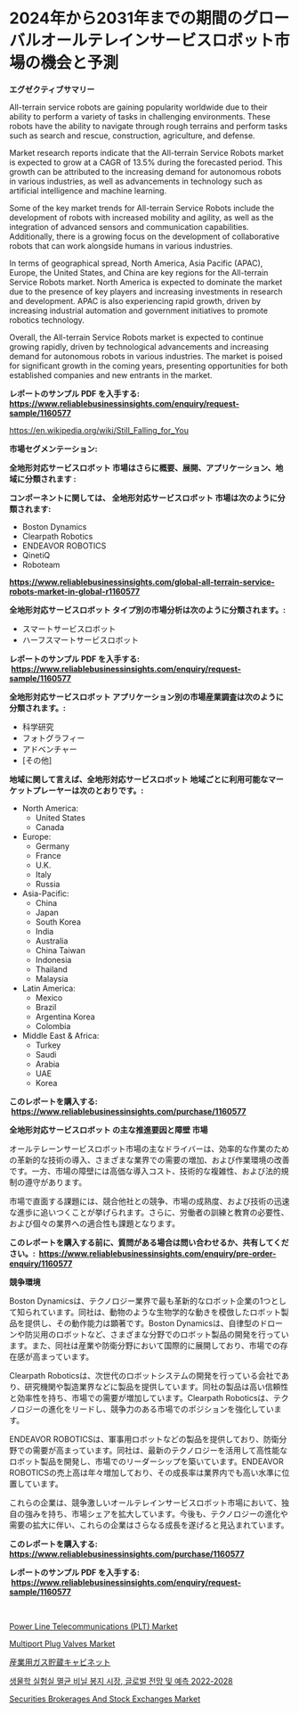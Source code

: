 <p><h1>2024年から2031年までの期間のグローバルオールテレインサービスロボット市場の機会と予測</h1></p><p><strong>エグゼクティブサマリー</strong></p>
<p><p>All-terrain service robots are gaining popularity worldwide due to their ability to perform a variety of tasks in challenging environments. These robots have the ability to navigate through rough terrains and perform tasks such as search and rescue, construction, agriculture, and defense. </p><p>Market research reports indicate that the All-terrain Service Robots market is expected to grow at a CAGR of 13.5% during the forecasted period. This growth can be attributed to the increasing demand for autonomous robots in various industries, as well as advancements in technology such as artificial intelligence and machine learning.</p><p>Some of the key market trends for All-terrain Service Robots include the development of robots with increased mobility and agility, as well as the integration of advanced sensors and communication capabilities. Additionally, there is a growing focus on the development of collaborative robots that can work alongside humans in various industries.</p><p>In terms of geographical spread, North America, Asia Pacific (APAC), Europe, the United States, and China are key regions for the All-terrain Service Robots market. North America is expected to dominate the market due to the presence of key players and increasing investments in research and development. APAC is also experiencing rapid growth, driven by increasing industrial automation and government initiatives to promote robotics technology.</p><p>Overall, the All-terrain Service Robots market is expected to continue growing rapidly, driven by technological advancements and increasing demand for autonomous robots in various industries. The market is poised for significant growth in the coming years, presenting opportunities for both established companies and new entrants in the market.</p></p>
<p><strong>レポートのサンプル PDF を入手する: <a href="https://www.reliablebusinessinsights.com/enquiry/request-sample/1160577">https://www.reliablebusinessinsights.com/enquiry/request-sample/1160577</a></strong></p>
<p><a href="https://en.wikipedia.org/wiki/Still_Falling_for_You">https://en.wikipedia.org/wiki/Still_Falling_for_You</a></p>
<p><strong>市場セグメンテーション:</strong></p>
<p><strong> 全地形対応サービスロボット 市場はさらに概要、展開、アプリケーション、地域に分類されます :</strong></p>
<p><strong>コンポーネントに関しては、 全地形対応サービスロボット 市場は次のように分類されます: &nbsp;</strong></p>
<p><ul><li>Boston Dynamics</li><li>Clearpath Robotics</li><li>ENDEAVOR ROBOTICS</li><li>QinetiQ</li><li>Roboteam</li></ul></p>
<p><strong><a href="https://www.reliablebusinessinsights.com/global-all-terrain-service-robots-market-in-global-r1160577">https://www.reliablebusinessinsights.com/global-all-terrain-service-robots-market-in-global-r1160577</a></strong></p>
<p><strong> 全地形対応サービスロボット タイプ別の市場分析は次のように分類されます。:</strong></p>
<p><ul><li>スマートサービスロボット</li><li>ハーフスマートサービスロボット</li></ul></p>
<p><strong>レポートのサンプル PDF を入手する: &nbsp;<a href="https://www.reliablebusinessinsights.com/enquiry/request-sample/1160577">https://www.reliablebusinessinsights.com/enquiry/request-sample/1160577</a></strong></p>
<p><strong> 全地形対応サービスロボット アプリケーション別の市場産業調査は次のように分類されます。:</strong></p>
<p><ul><li>科学研究</li><li>フォトグラフィー</li><li>アドベンチャー</li><li>[その他]</li></ul></p>
<p><strong>地域に関して言えば、全地形対応サービスロボット 地域ごとに利用可能なマーケットプレーヤーは次のとおりです。:</strong></p>
<p><ul>
    <li>
        North America:
        <ul>
            <li>United States</li>
            <li>Canada</li>
        </ul>
    </li>
    <li>
        Europe:
        <ul>
            <li>Germany</li>
            <li>France</li>
            <li>U.K.</li>
            <li>Italy</li>
            <li>Russia</li>
        </ul>
    </li>
    <li>
        Asia-Pacific:
        <ul>
            <li>China</li>
            <li>Japan</li>
            <li>South Korea</li>
            <li>India</li>
            <li>Australia</li>
            <li>China Taiwan</li>
            <li>Indonesia</li>
            <li>Thailand</li>
            <li>Malaysia</li>
        </ul>
    </li>
    <li>
        Latin America:
        <ul>
            <li>Mexico</li>
            <li>Brazil</li>
            <li>Argentina Korea</li>
            <li>Colombia</li>
        </ul>
    </li>
    <li>
        Middle East & Africa:
        <ul>
            <li>Turkey</li>
            <li>Saudi</li>
            <li>Arabia</li>
            <li>UAE</li>
            <li>Korea</li>
        </ul>
    </li>
    </ul></p>
<p><strong>このレポートを購入する: &nbsp;<a href="https://www.reliablebusinessinsights.com/purchase/1160577">https://www.reliablebusinessinsights.com/purchase/1160577</a></strong></p>
<p><strong>全地形対応サービスロボット の主な推進要因と障壁 市場</strong></p>
<p><p>オールテレーンサービスロボット市場の主なドライバーは、効率的な作業のための革新的な技術の導入、さまざまな業界での需要の増加、および作業環境の改善です。一方、市場の障壁には高価な導入コスト、技術的な複雑性、および法的規制の遵守があります。</p><p>市場で直面する課題には、競合他社との競争、市場の成熟度、および技術の迅速な進歩に追いつくことが挙げられます。さらに、労働者の訓練と教育の必要性、および個々の業界への適合性も課題となります。</p></p>
<p><strong>このレポートを購入する前に、質問がある場合は問い合わせるか、共有してください。:&nbsp; <a href="https://www.reliablebusinessinsights.com/enquiry/pre-order-enquiry/1160577">https://www.reliablebusinessinsights.com/enquiry/pre-order-enquiry/1160577</a></strong></p>
<p><strong>競争環境</strong></p>
<p><p>Boston Dynamicsは、テクノロジー業界で最も革新的なロボット企業の1つとして知られています。同社は、動物のような生物学的な動きを模倣したロボット製品を提供し、その動作能力は顕著です。Boston Dynamicsは、自律型のドローンや防災用のロボットなど、さまざまな分野でのロボット製品の開発を行っています。また、同社は産業や防衛分野において国際的に展開しており、市場での存在感が高まっています。</p><p>Clearpath Roboticsは、次世代のロボットシステムの開発を行っている会社であり、研究機関や製造業界などに製品を提供しています。同社の製品は高い信頼性と効率性を持ち、市場での需要が増加しています。Clearpath Roboticsは、テクノロジーの進化をリードし、競争力のある市場でのポジションを強化しています。</p><p>ENDEAVOR ROBOTICSは、軍事用ロボットなどの製品を提供しており、防衛分野での需要が高まっています。同社は、最新のテクノロジーを活用して高性能なロボット製品を開発し、市場でのリーダーシップを築いています。ENDEAVOR ROBOTICSの売上高は年々増加しており、その成長率は業界内でも高い水準に位置しています。</p><p>これらの企業は、競争激しいオールテレインサービスロボット市場において、独自の強みを持ち、市場シェアを拡大しています。今後も、テクノロジーの進化や需要の拡大に伴い、これらの企業はさらなる成長を遂げると見込まれています。</p></p>
<p><strong>このレポートを購入する: &nbsp; <a href="https://www.reliablebusinessinsights.com/purchase/1160577">https://www.reliablebusinessinsights.com/purchase/1160577</a></strong></p>
<p><strong>レポートのサンプル PDF を入手する: &nbsp;<a href="https://www.reliablebusinessinsights.com/enquiry/request-sample/1160577">https://www.reliablebusinessinsights.com/enquiry/request-sample/1160577</a></strong><strong></strong></p>
<p>&nbsp;</p>
<p><p><a href="https://issuu.com/reportprime-2/docs/power-line-telecommunications-plt-market-size-2030">Power Line Telecommunications (PLT) Market</a></p><p><a href="https://issuu.com/reportprime-2/docs/multiport-plug-valves-market-size-2030.pptx">Multiport Plug Valves Market</a></p><p><a href="https://github.com/TerrellConn/Market-Research-Report-List-2/blob/main/2353650134095.md">産業用ガス貯蔵キャビネット</a></p><p><a href="https://github.com/Nicolasrown5/Market-Research-Report-List-1/blob/main/6515127130777.md">생물학 실험실 멸균 비닐 봉지 시장, 글로벌 전망 및 예측 2022-2028</a></p><p><a href="https://github.com/dringals/Market-Research-Report-List-5/blob/main/securities-brokerages-and-stock-exchanges-market.md">Securities Brokerages And Stock Exchanges Market</a></p></p>